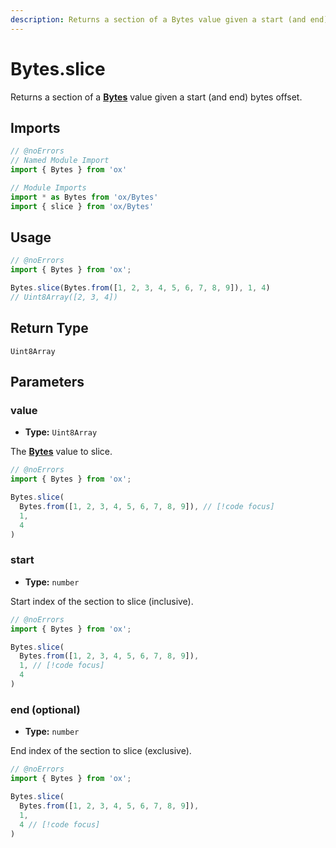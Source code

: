```yaml
---
description: Returns a section of a Bytes value given a start (and end) bytes offset.
---
```


# Bytes.slice

Returns a section of a **[Bytes](/api/bytes)** value given a start (and end) bytes offset.

## Imports

```ts twoslash
// @noErrors
// Named Module Import 
import { Bytes } from 'ox'

// Module Imports
import * as Bytes from 'ox/Bytes'
import { slice } from 'ox/Bytes'
```

## Usage

```ts twoslash
// @noErrors
import { Bytes } from 'ox';

Bytes.slice(Bytes.from([1, 2, 3, 4, 5, 6, 7, 8, 9]), 1, 4)
// Uint8Array([2, 3, 4])
```

## Return Type

`Uint8Array`

## Parameters

### value

- **Type:** `Uint8Array`

The **[Bytes](/api/bytes)** value to slice.

```ts twoslash
// @noErrors
import { Bytes } from 'ox';

Bytes.slice(
  Bytes.from([1, 2, 3, 4, 5, 6, 7, 8, 9]), // [!code focus]
  1, 
  4
)
```

### start

- **Type:** `number`

Start index of the section to slice (inclusive).

```ts twoslash
// @noErrors
import { Bytes } from 'ox';

Bytes.slice(
  Bytes.from([1, 2, 3, 4, 5, 6, 7, 8, 9]),
  1, // [!code focus]
  4
)
```

### end (optional) 

- **Type:** `number`

End index of the section to slice (exclusive).

```ts twoslash
// @noErrors
import { Bytes } from 'ox';

Bytes.slice(
  Bytes.from([1, 2, 3, 4, 5, 6, 7, 8, 9]),
  1,
  4 // [!code focus]
)
```